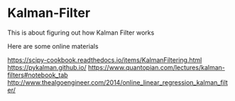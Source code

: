 # Kalman-Filter

This is about figuring out how Kalman Filter works

Here are some online materials

https://scipy-cookbook.readthedocs.io/items/KalmanFiltering.html
https://pykalman.github.io/
https://www.quantopian.com/lectures/kalman-filters#notebook_tab
http://www.thealgoengineer.com/2014/online_linear_regression_kalman_filter/
